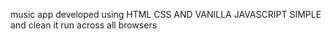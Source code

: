 music app developed using HTML CSS AND VANILLA JAVASCRIPT
SIMPLE and clean
it run across all browsers
